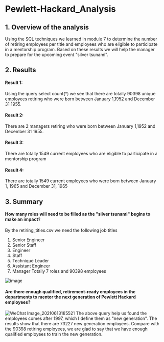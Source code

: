 # Pewlett-Hackard_Analysis
## 1. Overview of the analysis 
Using the SQL techniques we learned in module 7 to determine the number of retiring employees 
per title and employees who are eligible to participate in a mentorship program. Based on these 
results we will help the manager to prepare for the upcoming event "silver tsunami". 

## 2. Results 
#### Result 1: 
Using the query select count(*) we see that there are totally 90398 unique employees retiring 
who were born between January 1,1952 and December 31 1955. 

#### Result 2: 
There are 2 managers retiring who were born between January 1,1952 and December 31 1955. 

#### Result 3: 
There are totally 1549 current employees who are eligible to participate in a mentorship program 

#### Result 4: 
There are totally 1549 current employees who were born between January 1, 1965 and December 31, 1965

## 3. Summary 
#### How many roles will need to be filled as the "silver tsunami" begins to make an impact?
By the retiring_titles.csv we need the following job titles 
1. Senior Engineer 
2. Senior Staff 
3. Engineer 
4. Staff 
5. Technique Leader 
6. Assistant Engineer 
7. Manager 
Totally 7 roles and 90398 employees 

![image](https://user-images.githubusercontent.com/49871539/121823818-98b26480-cc75-11eb-94c5-b2fb55e7ad21.png)
#### Are there enough qualified, retirement-ready employees in the departments to mentor the next generation of Pewlett Hackard employees?
![WeChat Image_20210613185521](https://user-images.githubusercontent.com/49871539/121824450-47f13a80-cc7a-11eb-9a20-3a3d8d06ec22.png)
The above query help us found the employees comes after 1997, which I define them as "new generation". The results show that there are 
73227 new generation employees. 
Compare with the 90398 retiring employees, we are glad to say that we have enough qualified employees to train the new generation. 


